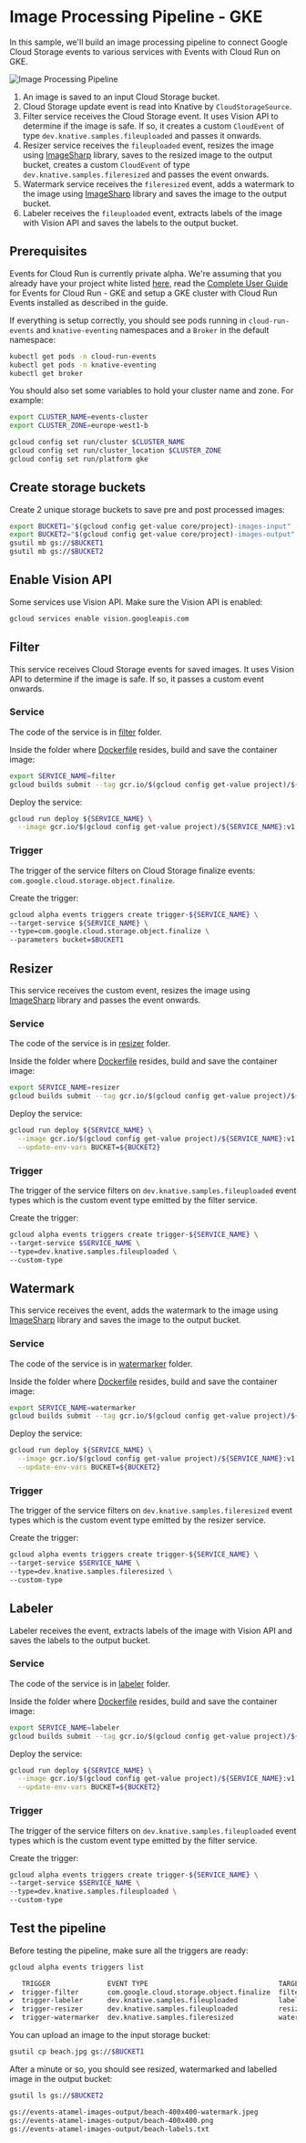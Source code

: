 # Image Processing Pipeline - GKE

In this sample, we'll build an image processing pipeline to connect Google Cloud
Storage events to various services with Events with Cloud Run on GKE.

![Image Processing Pipeline](./image-processing-pipeline-gke.png)

1. An image is saved to an input Cloud Storage bucket.
2. Cloud Storage update event is read into Knative by `CloudStorageSource`.
3. Filter service receives the Cloud Storage event. It uses Vision API to
   determine if the image is safe. If so, it creates a custom `CloudEvent` of
   type `dev.knative.samples.fileuploaded` and passes it onwards.
4. Resizer service receives the `fileuploaded` event, resizes the image using
   [ImageSharp](https://github.com/SixLabors/ImageSharp) library, saves to the
   resized image to the output bucket, creates a custom `CloudEvent` of type
   `dev.knative.samples.fileresized` and passes the event onwards.
5. Watermark service receives the `fileresized` event, adds a watermark to the
   image using [ImageSharp](https://github.com/SixLabors/ImageSharp) library and
   saves the image to the output bucket.
6. Labeler receives the `fileuploaded` event, extracts labels of the image with
   Vision API and saves the labels to the output bucket.

## Prerequisites

Events for Cloud Run is currently private alpha. We're assuming that you already
have your project white listed
[here](https://sites.google.com/corp/view/eventsforcloudrun), read the [Complete
User
Guide](https://docs.google.com/document/d/16UHFfDQJlpFb1WsrPZ-DYEP8_HcLbbRPK1ScACXct6U/edit)
for Events for Cloud Run - GKE and setup a GKE cluster with Cloud Run Events
installed as described in the guide.

If everything is setup correctly, you should see pods running in
`cloud-run-events` and `knative-eventing` namespaces and a `Broker` in the
default namespace:

```bash
kubectl get pods -n cloud-run-events
kubectl get pods -n knative-eventing
kubectl get broker
```

You should also set some variables to hold your cluster name and zone. For
example:

```bash
export CLUSTER_NAME=events-cluster
export CLUSTER_ZONE=europe-west1-b

gcloud config set run/cluster $CLUSTER_NAME
gcloud config set run/cluster_location $CLUSTER_ZONE
gcloud config set run/platform gke
```

## Create storage buckets

Create 2 unique storage buckets to save pre and post processed images:

```bash
export BUCKET1="$(gcloud config get-value core/project)-images-input"
export BUCKET2="$(gcloud config get-value core/project)-images-output"
gsutil mb gs://$BUCKET1
gsutil mb gs://$BUCKET2
```

## Enable Vision API

Some services use Vision API. Make sure the Vision API is enabled:

```bash
gcloud services enable vision.googleapis.com
```

## Filter

This service receives Cloud Storage events for saved images. It uses Vision API
to determine if the image is safe. If so, it passes a custom event onwards.

### Service

The code of the service is in
[filter](https://github.com/meteatamel/knative-tutorial/tree/master/eventing/image-processing-pipeline/filter)
folder.

Inside the folder where [Dockerfile](https://github.com/meteatamel/knative-tutorial/blob/master/eventing/image-processing-pipeline/filter/csharp/Dockerfile) resides, build and save the container
image:

```bash
export SERVICE_NAME=filter
gcloud builds submit --tag gcr.io/$(gcloud config get-value project)/${SERVICE_NAME}:v1
```

Deploy the service:

```bash
gcloud run deploy ${SERVICE_NAME} \
  --image gcr.io/$(gcloud config get-value project)/${SERVICE_NAME}:v1
```

### Trigger

The trigger of the service filters on Cloud Storage finalize events:
`com.google.cloud.storage.object.finalize`.

Create the trigger:

```bash
gcloud alpha events triggers create trigger-${SERVICE_NAME} \
--target-service ${SERVICE_NAME} \
--type=com.google.cloud.storage.object.finalize \
--parameters bucket=$BUCKET1
```

## Resizer

This service receives the custom event, resizes the image using
[ImageSharp](https://github.com/SixLabors/ImageSharp) library and passes the
event onwards.

### Service

The code of the service is in [resizer](https://github.com/meteatamel/knative-tutorial/tree/master/eventing/image-processing-pipeline/resizer)
folder.

Inside the folder where [Dockerfile](https://github.com/meteatamel/knative-tutorial/tree/master/eventing/image-processing-pipeline/resizer/csharp/Dockerfile) resides, build and save the container
image:

```bash
export SERVICE_NAME=resizer
gcloud builds submit --tag gcr.io/$(gcloud config get-value project)/${SERVICE_NAME}:v1
```

Deploy the service:

```bash
gcloud run deploy ${SERVICE_NAME} \
  --image gcr.io/$(gcloud config get-value project)/${SERVICE_NAME}:v1 \
  --update-env-vars BUCKET=${BUCKET2}
```

### Trigger

The trigger of the service filters on `dev.knative.samples.fileuploaded` event
types which is the custom event type emitted by the filter service.

Create the trigger:

```bash
gcloud alpha events triggers create trigger-${SERVICE_NAME} \
--target-service $SERVICE_NAME \
--type=dev.knative.samples.fileuploaded \
--custom-type
```

## Watermark

This service receives the event, adds the watermark to the image using
[ImageSharp](https://github.com/SixLabors/ImageSharp) library and saves the
image to the output bucket.

### Service

The code of the service is in [watermarker](https://github.com/meteatamel/knative-tutorial/tree/master/eventing/image-processing-pipeline/watermarker)
folder.

Inside the folder where [Dockerfile](https://github.com/meteatamel/knative-tutorial/tree/master/eventing/image-processing-pipeline/watermarker/csharp/Dockerfile) resides, build and save the container
image:

```bash
export SERVICE_NAME=watermarker
gcloud builds submit --tag gcr.io/$(gcloud config get-value project)/${SERVICE_NAME}:v1
```

Deploy the service:

```bash
gcloud run deploy ${SERVICE_NAME} \
  --image gcr.io/$(gcloud config get-value project)/${SERVICE_NAME}:v1 \
  --update-env-vars BUCKET=${BUCKET2}
```

### Trigger

The trigger of the service filters on `dev.knative.samples.fileresized` event
types which is the custom event type emitted by the resizer service.

Create the trigger:

```bash
gcloud alpha events triggers create trigger-${SERVICE_NAME} \
--target-service $SERVICE_NAME \
--type=dev.knative.samples.fileresized \
--custom-type
```

## Labeler

Labeler receives the event, extracts labels of the image with Vision API and
saves the labels to the output bucket.

### Service

The code of the service is in [labeler](https://github.com/meteatamel/knative-tutorial/tree/master/eventing/image-processing-pipeline/labeler)
folder.

Inside the folder where [Dockerfile](https://github.com/meteatamel/knative-tutorial/tree/master/eventing/image-processing-pipeline/labeler/csharp/Dockerfile) resides, build and save the container
image:

```bash
export SERVICE_NAME=labeler
gcloud builds submit --tag gcr.io/$(gcloud config get-value project)/${SERVICE_NAME}:v1
```

Deploy the service:

```bash
gcloud run deploy ${SERVICE_NAME} \
  --image gcr.io/$(gcloud config get-value project)/${SERVICE_NAME}:v1 \
  --update-env-vars BUCKET=${BUCKET2}
```

### Trigger

The trigger of the service filters on `dev.knative.samples.fileuploaded` event
types which is the custom event type emitted by the filter service.

Create the trigger:

```bash
gcloud alpha events triggers create trigger-${SERVICE_NAME} \
--target-service $SERVICE_NAME \
--type=dev.knative.samples.fileuploaded \
--custom-type
```

## Test the pipeline

Before testing the pipeline, make sure all the triggers are ready:

```bash
gcloud alpha events triggers list

   TRIGGER              EVENT TYPE                                TARGET
✔  trigger-filter       com.google.cloud.storage.object.finalize  filter
✔  trigger-labeler      dev.knative.samples.fileuploaded          labeler
✔  trigger-resizer      dev.knative.samples.fileuploaded          resizer
✔  trigger-watermarker  dev.knative.samples.fileresized           watermarker
```

You can upload an image to the input storage bucket:

```bash
gsutil cp beach.jpg gs://$BUCKET1
```

After a minute or so, you should see resized, watermarked and labelled image in
the output bucket:

```bash
gsutil ls gs://$BUCKET2

gs://events-atamel-images-output/beach-400x400-watermark.jpeg
gs://events-atamel-images-output/beach-400x400.png
gs://events-atamel-images-output/beach-labels.txt
```
